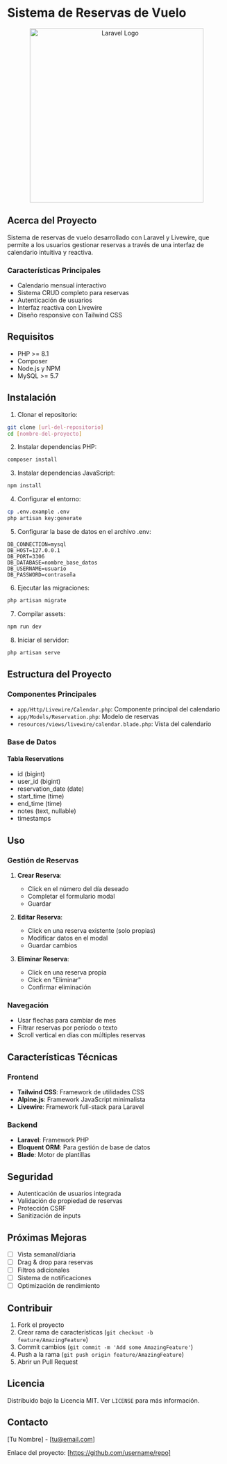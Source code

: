 # Sistema de Reservas de Vuelo

<p align="center">
<a href="https://laravel.com" target="_blank"><img src="https://raw.githubusercontent.com/laravel/art/master/logo-lockup/5%20SVG/2%20CMYK/1%20Full%20Color/laravel-logolockup-cmyk-red.svg" width="400" alt="Laravel Logo"></a>
</p>

## Acerca del Proyecto

Sistema de reservas de vuelo desarrollado con Laravel y Livewire, que permite a los usuarios gestionar reservas a través de una interfaz de calendario intuitiva y reactiva.

### Características Principales

- Calendario mensual interactivo
- Sistema CRUD completo para reservas
- Autenticación de usuarios
- Interfaz reactiva con Livewire
- Diseño responsive con Tailwind CSS

## Requisitos

- PHP >= 8.1
- Composer
- Node.js y NPM
- MySQL >= 5.7

## Instalación

1. Clonar el repositorio:
```bash
git clone [url-del-repositorio]
cd [nombre-del-proyecto]
```

2. Instalar dependencias PHP:
```bash
composer install
```

3. Instalar dependencias JavaScript:
```bash
npm install
```

4. Configurar el entorno:
```bash
cp .env.example .env
php artisan key:generate
```

5. Configurar la base de datos en el archivo .env:
```env
DB_CONNECTION=mysql
DB_HOST=127.0.0.1
DB_PORT=3306
DB_DATABASE=nombre_base_datos
DB_USERNAME=usuario
DB_PASSWORD=contraseña
```

6. Ejecutar las migraciones:
```bash
php artisan migrate
```

7. Compilar assets:
```bash
npm run dev
```

8. Iniciar el servidor:
```bash
php artisan serve
```

## Estructura del Proyecto

### Componentes Principales

- `app/Http/Livewire/Calendar.php`: Componente principal del calendario
- `app/Models/Reservation.php`: Modelo de reservas
- `resources/views/livewire/calendar.blade.php`: Vista del calendario

### Base de Datos

#### Tabla Reservations
- id (bigint)
- user_id (bigint)
- reservation_date (date)
- start_time (time)
- end_time (time)
- notes (text, nullable)
- timestamps

## Uso

### Gestión de Reservas

1. **Crear Reserva**:
   - Click en el número del día deseado
   - Completar el formulario modal
   - Guardar

2. **Editar Reserva**:
   - Click en una reserva existente (solo propias)
   - Modificar datos en el modal
   - Guardar cambios

3. **Eliminar Reserva**:
   - Click en una reserva propia
   - Click en "Eliminar"
   - Confirmar eliminación

### Navegación

- Usar flechas para cambiar de mes
- Filtrar reservas por período o texto
- Scroll vertical en días con múltiples reservas

## Características Técnicas

### Frontend

- **Tailwind CSS**: Framework de utilidades CSS
- **Alpine.js**: Framework JavaScript minimalista
- **Livewire**: Framework full-stack para Laravel

### Backend

- **Laravel**: Framework PHP
- **Eloquent ORM**: Para gestión de base de datos
- **Blade**: Motor de plantillas

## Seguridad

- Autenticación de usuarios integrada
- Validación de propiedad de reservas
- Protección CSRF
- Sanitización de inputs

## Próximas Mejoras

- [ ] Vista semanal/diaria
- [ ] Drag & drop para reservas
- [ ] Filtros adicionales
- [ ] Sistema de notificaciones
- [ ] Optimización de rendimiento

## Contribuir

1. Fork el proyecto
2. Crear rama de características (`git checkout -b feature/AmazingFeature`)
3. Commit cambios (`git commit -m 'Add some AmazingFeature'`)
4. Push a la rama (`git push origin feature/AmazingFeature`)
5. Abrir un Pull Request

## Licencia

Distribuido bajo la Licencia MIT. Ver `LICENSE` para más información.

## Contacto

[Tu Nombre] - [tu@email.com]

Enlace del proyecto: [https://github.com/username/repo]
